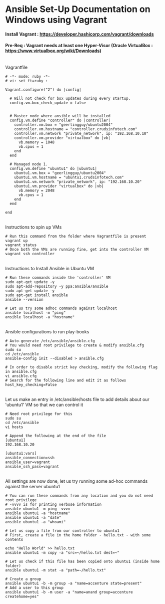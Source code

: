 # Ansible Set-Up Documentation on Windows using Vagrant

#### Install Vagrant : https://developer.hashicorp.com/vagrant/downloads 

#### Pre-Req : Vagrant needs at least one Hyper-Visor (Oracle VirtualBox : https://www.virtualbox.org/wiki/Downloads)

<br> Vagrantfile </br>

```
# -*- mode: ruby -*-
# vi: set ft=ruby :

Vagrant.configure("2") do |config|
  
  # Will not check for box updates during every startup.
  config.vm.box_check_update = false


  # Master node where ansible will be installed
  config.vm.define "controller" do |controller|
    controller.vm.box = "geerlingguy/ubuntu2004"
    controller.vm.hostname = "controller.crudsinfotech.com"
    controller.vm.network "private_network", ip: "192.168.10.10"
    controller.vm.provider "virtualbox" do |vb|
      vb.memory = 1048
      vb.cpus = 1
    end
  end

  # Managed node 1.
  config.vm.define "ubuntu1" do |ubuntu1|
    ubuntu1.vm.box = "geerlingguy/ubuntu2004"
    ubuntu1.vm.hostname = "ubuntu1.crudsinfotech.com"
    ubuntu1.vm.network "private_network", ip: "192.168.10.20"
    ubuntu1.vm.provider "virtualbox" do |vb|
      vb.memory = 2048
      vb.cpus = 1
    end
  end

end

```
<br>Instructions to spin up VMs </br>
```
# Run this command from the folder where Vagrantfile is present
vagrant up
vagrant status
# Once both the VMs are running fine, get into the controller VM
vagrant ssh controller
```

<br> Instructions to Install Ansible in Ubuntu VM </br>
```
# Run these commands inside the 'controller' VM
sudo apt-get update -y
sudo apt-add-repository -y ppa:ansible/ansible
sudo apt-get update -y
sudo apt-get install ansible
ansible --version

# Let us try some adhoc commands against localhost
ansible localhost -m "ping"
ansible localhost -a "hostname"

```
<br> Ansible configurations to run play-books </br>

```
# Auto-generate /etc/ansible/ansible.cfg
# You would need root privilege to create & modify ansible.cfg
sudo su
cd /etc/ansible
ansible-config init --disabled > ansible.cfg

# In order to disable strict key checking, modify the following flag in ansible.cfg
vi ansible.cfg
# Search for the following line and edit it as follows
host_key_checking=False

```

<br> Let us make an entry in /etc/ansible/hosts file to add details about our 'ubuntu1' VM so that we can control it </br>

```
# Need root privilege for this
sudo su
cd /etc/ansible
vi hosts

# Append the following at the end of the file
[ubuntu1]
192.168.10.20

[ubuntu1:vars]
ansible_connection=ssh
ansible_user=vagrant
ansible_ssh_pass=vagrant

```

<br> All settings are now done, let us try running some ad-hoc commands against the server ubuntu1

```
# You can run these commands from any location and you do not need root privilege
# -vvvv is for printing verbose information
ansible ubuntu1 -m ping -vvvv
ansible ubuntu1 -a "hostname"
ansible ubuntu1 -a "date"
ansible ubuntu1 -a "whoami"

# Let us copy a file from our controller to ubuntu1
# First, create a file in the home folder - hello.txt - with some contents

echo "Hello World" >> hello.txt
ansible ubuntu1 -m copy -a "src=~/hello.txt dest=~"

# Let us check if this file has been copied onto ubuntu1 (inside home folder)
ansible ubuntu1 -m stat -a "path=~/hello.txt"

# Create a group
ansible ubuntu1 -b -m group -a "name=accenture state=present"
# Add a user to this group
ansible ubuntu1 -b -m user -a "name=anand group=accenture createhome=yes"

```

